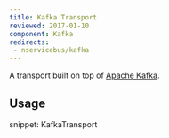 ```yaml
---
title: Kafka Transport
reviewed: 2017-01-10
component: Kafka
redirects:
 - nservicebus/kafka
---
```


A transport built on top of [Apache Kafka](https://kafka.apache.org/).


## Usage

snippet: KafkaTransport